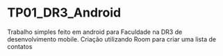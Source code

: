 # TP01_DR3_Android
Trabalho simples feito em android para Faculdade na DR3 de desenvolvimento mobile.
Criação utilizando Room para criar uma lista de contatos
